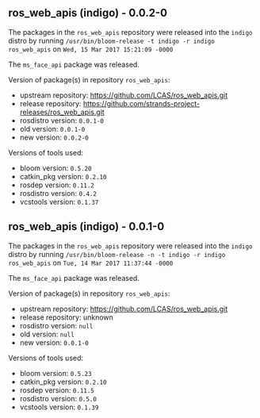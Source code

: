 ## ros_web_apis (indigo) - 0.0.2-0

The packages in the `ros_web_apis` repository were released into the `indigo` distro by running `/usr/bin/bloom-release -t indigo -r indigo ros_web_apis` on `Wed, 15 Mar 2017 15:21:09 -0000`

The `ms_face_api` package was released.

Version of package(s) in repository `ros_web_apis`:
- upstream repository: https://github.com/LCAS/ros_web_apis.git
- release repository: https://github.com/strands-project-releases/ros_web_apis.git
- rosdistro version: `0.0.1-0`
- old version: `0.0.1-0`
- new version: `0.0.2-0`

Versions of tools used:
- bloom version: `0.5.20`
- catkin_pkg version: `0.2.10`
- rosdep version: `0.11.2`
- rosdistro version: `0.4.2`
- vcstools version: `0.1.37`


## ros_web_apis (indigo) - 0.0.1-0

The packages in the `ros_web_apis` repository were released into the `indigo` distro by running `/usr/bin/bloom-release -n -t indigo -r indigo ros_web_apis` on `Tue, 14 Mar 2017 11:37:44 -0000`

The `ms_face_api` package was released.

Version of package(s) in repository `ros_web_apis`:

- upstream repository: https://github.com/LCAS/ros_web_apis.git
- release repository: unknown
- rosdistro version: `null`
- old version: `null`
- new version: `0.0.1-0`

Versions of tools used:

- bloom version: `0.5.23`
- catkin_pkg version: `0.2.10`
- rosdep version: `0.11.5`
- rosdistro version: `0.5.0`
- vcstools version: `0.1.39`


